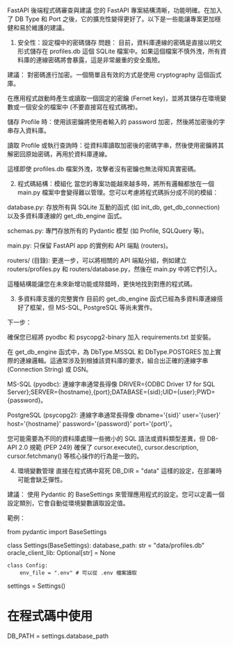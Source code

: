 FastAPI 後端程式碼審查與建議
您的 FastAPI 專案結構清晰，功能明確。在加入了 DB Type 和 Port 之後，它的擴充性變得更好了。以下是一些能讓專案更加穩健和易於維護的建議。

1. 安全性：設定檔中的密碼儲存
問題：
目前，資料庫連線的密碼是直接以明文形式儲存在 profiles.db 這個 SQLite 檔案中。如果這個檔案不慎外洩，所有資料庫的連線密碼將會暴露，這是非常嚴重的安全風險。

建議：
對密碼進行加密。一個簡單且有效的方式是使用 cryptography 這個函式庫。

在應用程式啟動時產生或讀取一個固定的密鑰 (Fernet key)，並將其儲存在環境變數或一個安全的檔案中 (不要直接寫在程式碼裡)。

儲存 Profile 時：使用該密鑰將使用者輸入的 password 加密，然後將加密後的字串存入資料庫。

讀取 Profile 或執行查詢時：從資料庫讀取加密後的密碼字串，然後使用密鑰將其解密回原始密碼，再用於資料庫連線。

這樣即使 profiles.db 檔案外洩，攻擊者沒有密鑰也無法得知真實密碼。

2. 程式碼結構：模組化
當您的專案功能越來越多時，將所有邏輯都放在一個 main.py 檔案中會變得難以管理。您可以考慮將程式碼拆分成不同的模組：

database.py: 存放所有與 SQLite 互動的函式 (如 init_db, get_db_connection) 以及多資料庫連線的 get_db_engine 函式。

schemas.py: 專門存放所有的 Pydantic 模型 (如 Profile, SQLQuery 等)。

main.py: 只保留 FastAPI app 的實例和 API 端點 (routers)。

routers/ (目錄): 更進一步，可以將相關的 API 端點分組，例如建立 routers/profiles.py 和 routers/database.py，然後在 main.py 中將它們引入。

這種結構能讓您在未來新增功能或除錯時，更快地找到對應的程式碼。

3. 多資料庫支援的完整實作
目前的 get_db_engine 函式已經為多資料庫連線搭好了框架，但 MS-SQL, PostgreSQL 等尚未實作。

下一步：

確保您已經將 pyodbc 和 psycopg2-binary 加入 requirements.txt 並安裝。

在 get_db_engine 函式中，為 DbType.MSSQL 和 DbType.POSTGRES 加上實際的連線邏輯。這通常涉及到根據該資料庫的要求，組合出正確的連線字串 (Connection String) 或 DSN。

MS-SQL (pyodbc): 連線字串通常長得像 DRIVER={ODBC Driver 17 for SQL Server};SERVER={hostname},{port};DATABASE={sid};UID={user};PWD={password}。

PostgreSQL (psycopg2): 連線字串通常長得像 dbname='{sid}' user='{user}' host='{hostname}' password='{password}' port='{port}'。

您可能需要為不同的資料庫處理一些微小的 SQL 語法或資料類型差異，但 DB-API 2.0 規範 (PEP 249) 確保了 cursor.execute(), cursor.description, cursor.fetchmany() 等核心操作的行為是一致的。

4. 環境變數管理
直接在程式碼中寫死 DB_DIR = "data" 這樣的設定，在部署時可能會缺乏彈性。

建議：
使用 Pydantic 的 BaseSettings 來管理應用程式的設定。您可以定義一個設定類別，它會自動從環境變數讀取設定值。

範例：

from pydantic import BaseSettings

class Settings(BaseSettings):
    database_path: str = "data/profiles.db"
    oracle_client_lib: Optional[str] = None
    
    class Config:
        env_file = ".env" # 可以從 .env 檔案讀取

settings = Settings()

# 在程式碼中使用
DB_PATH = settings.database_path
